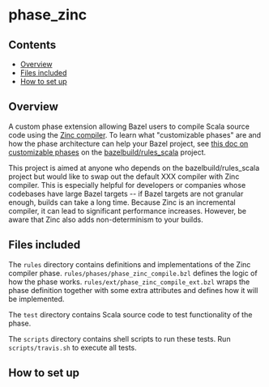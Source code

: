 # phase_zinc

## Contents
*  [Overview](##overview)
*  [Files included](##files-included)
*  [How to set up](##how-to-set-up)

## Overview
A custom phase extension allowing Bazel users to compile Scala source code using the [Zinc compiler](https://github.com/sbt/zinc). To learn what "customizable phases" are and how the phase architecture can help your Bazel project, see [this doc on customizable phases](https://github.com/bazelbuild/rules_scala/blob/master/docs/customizable_phase.md) on the [bazelbuild/rules_scala](https://github.com/bazelbuild/rules_scala) project.

This project is aimed at anyone who depends on the bazelbuild/rules_scala project but would like to swap out the default XXX compiler with Zinc compiler. This is especially helpful for developers or companies whose codebases have large Bazel targets -- if Bazel targets are not granular enough, builds can take a long time. Because Zinc is an incremental compiler, it can lead to significant performance increases. However, be aware that Zinc also adds non-determinism to your builds.

## Files included

The `rules` directory contains definitions and implementations of the Zinc compiler phase. `rules/phases/phase_zinc_compile.bzl` defines the logic of how the phase works. `rules/ext/phase_zinc_compile_ext.bzl` wraps the phase definition together with some extra attributes and defines how it will be implemented.

The `test` directory contains Scala source code to test functionality of the phase.

The `scripts` directory contains shell scripts to run these tests. Run `scripts/travis.sh` to execute all tests.

## How to set up
